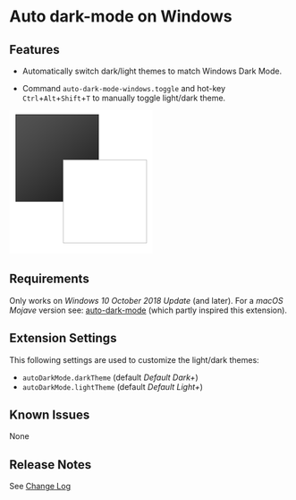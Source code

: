 # Auto dark-mode on Windows

<!--
https://marketplace.visualstudio.com/items?itemName=danielgjackson.auto-dark-mode-windows
-->

## Features

* Automatically switch dark/light themes to match Windows Dark Mode.

* Command `auto-dark-mode-windows.toggle` and hot-key `Ctrl`+`Alt`+`Shift`+`T` to manually toggle light/dark theme.

![Automatic Switching](icon.png)

## Requirements

Only works on *Windows 10 October 2018 Update* (and later).  For a *macOS Mojave* version see: [auto-dark-mode](https://marketplace.visualstudio.com/items?itemName=LinusU.auto-dark-mode&ssr=false) (which partly inspired this extension).

## Extension Settings

This following settings are used to customize the light/dark themes:

* `autoDarkMode.darkTheme` (default *Default Dark+*)
* `autoDarkMode.lightTheme` (default *Default Light+*)

## Known Issues

None

## Release Notes

See [Change Log](CHANGELOG.md)

